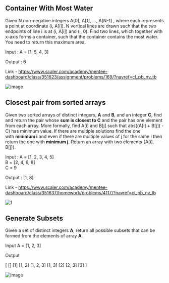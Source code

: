 ## Container With Most Water

Given N non-negative integers A[0], A[1], ..., A[N-1] , where each represents a point at coordinate (i, A[i]).
N vertical lines are drawn such that the two endpoints of line i is at (i, A[i]) and (i, 0).
Find two lines, which together with x-axis forms a container, such that the container contains the most water. You need to return this maximum area.

Input :
A = [1, 5, 4, 3]

Output :
 6

Link - https://www.scaler.com/academy/mentee-dashboard/class/351623/assignment/problems/169/?navref=cl_pb_nv_tb

![image](https://github.com/user-attachments/assets/0f12b50e-adda-4c07-bf84-6f3001949774)

## **Closest pair from sorted arrays**

Given two sorted arrays of distinct integers, **A** and **B**, and an integer **C**, find and return the pair whose **sum is closest to C** and the pair has one element from each array. More formally, find A\[i\] and B\[j\] such that abs((A\[i\] + B\[j\]) - C) has minimum value.
If there are multiple solutions find the one with **minimum i** and even if there are multiple values of j for the same i then return the one with **minimum j.**
Return an array with two elements {A\[i\], B\[j\]}.

Input :
A = [1, 2, 3, 4, 5]   
B = [2, 4, 6, 8]  
C = 9

Output :
[1, 8]

Link - https://www.scaler.com/academy/mentee-dashboard/class/351637/homework/problems/4117/?navref=cl_pb_nv_tb

![1](https://github.com/user-attachments/assets/c3731a3f-0370-4f83-b4ee-e424217ab979)

## **Generate Subsets**

Given a set of distinct integers **A**, return all possible subsets that can be formed from the elements of array **A**.

Input
 A = [1, 2, 3]  

Output

  [   []   [1]   [1, 2]   [1, 2, 3]   [1, 3]   [2]   [2, 3]   [3]  ]   

![image](https://github.com/user-attachments/assets/29a3b80e-cc05-4011-8dcf-2430a39b0a08)

